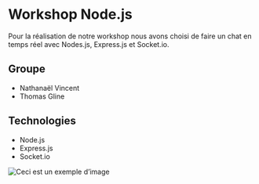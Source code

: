 # Workshop Node.js

Pour la réalisation de notre workshop nous avons choisi de faire un chat en temps réel avec Nodes.js, Express.js et Socket.io.

## Groupe
- Nathanaël Vincent
- Thomas Gline

## Technologies
- Node.js
- Express.js
- Socket.io

![Ceci est un exemple d’image](https://image.noelshack.com/fichiers/2021/06/4/1613056925-chatnode.png)
